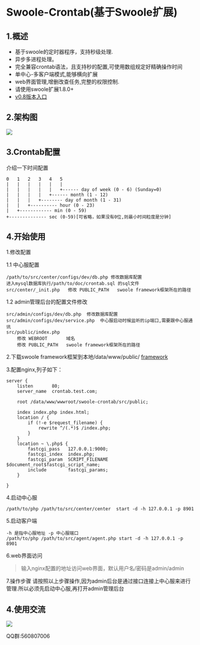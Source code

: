 Swoole-Crontab(基于Swoole扩展)
==============
1.概述
--------------
+ 基于swoole的定时器程序，支持秒级处理.
+ 异步多进程处理。
+ 完全兼容crontab语法，且支持秒的配置,可使用数组规定好精确操作时间
+ 单中心-多客户端模式,能够横向扩展
+ web界面管理,增删改查任务,完整的权限控制.
+ 请使用swoole扩展1.8.0+
+ [v0.8版本入口](https://github.com/osgochina/swoole-crontab/tree/v0.8)

2.架构图
--------------
![](https://raw.githubusercontent.com/osgochina/swoole-crontab/master/doc/x.png)

3.Crontab配置
--------------
介绍一下时间配置

    0   1   2   3   4   5
    |   |   |   |   |   |
    |   |   |   |   |   +------ day of week (0 - 6) (Sunday=0)
    |   |   |   |   +------ month (1 - 12)
    |   |   |   +-------- day of month (1 - 31)
    |   |   +---------- hour (0 - 23)
    |   +------------ min (0 - 59)
    +-------------- sec (0-59)[可省略，如果没有0位,则最小时间粒度是分钟]
    
4.开始使用
-----------
1.修改配置

1.1 中心服配置
    
    /path/to/src/center/configs/dev/db.php 修改数据库配置
    进入mysql数据库执行/path/to/doc/crontab.sql 的sql文件
    src/center/_init.php   修改 PUBLIC_PATH   swoole framework框架所在的路径
    
1.2 admin管理后台的配置文件修改
    
    src/admin/configs/dev/db.php  修改数据库配置
    src/admin/configs/dev/service.php  中心服启动时候监听的ip端口,需要跟中心服通讯
    src/public/index.php  
        修改 WEBROOT       域名
        修改 PUBLIC_PATH   swoole framework框架所在的路径
    
    
2.下载swoole framework框架到本地/data/www/public/ [framework](https://github.com/swoole/framework.git)

3.配置nginx,列子如下：

```
server {
    listen       80;
    server_name  crontab.test.com;
    
    root /data/www/wwwroot/swoole-crontab/src/public;
    
    index index.php index.html;
    location / {
        if (!-e $request_filename) {
            rewrite ^/(.*)$ /index.php;
        }
    }
    location ~ \.php$ {
        fastcgi_pass   127.0.0.1:9000;
        fastcgi_index  index.php;
        fastcgi_param  SCRIPT_FILENAME  $document_root$fastcgi_script_name;
        include        fastcgi_params;
    }

}
```

4.启动中心服

    /path/to/php /path/to/src/center/center  start -d -h 127.0.0.1 -p 8901
   
5.启动客户端

    -h 是指中心服地址 -p 中心服端口
    /path/to/php /path/to/src/agent/agent.php start -d -h 127.0.0.1 -p 8901
   
6.web界面访问

>输入nginx配置的地址访问web界面，默认用户名/密码是admin/admin

7.操作步骤
    请按照以上步骤操作,因为admin后台是通过接口连接上中心服来进行管理.所以必须先启动中心服,再打开admin管理后台



4.使用交流
-----------
![](https://raw.githubusercontent.com/osgochina/swoole-crontab/master/doc/demo.png)

QQ群:560807006